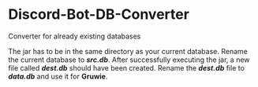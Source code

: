 # Discord-Bot-DB-Converter
Converter for already existing databases

The jar has to be in the same directory as your current database.
Rename the current database to ***src.db***.
After successfully executing the jar, a new file called ***dest.db*** should have been created.
Rename the ***dest.db*** file to ***data.db*** and use it for **Gruwie**.
